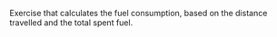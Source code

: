 Exercise that calculates the fuel consumption, based on the distance travelled and the total spent fuel.
